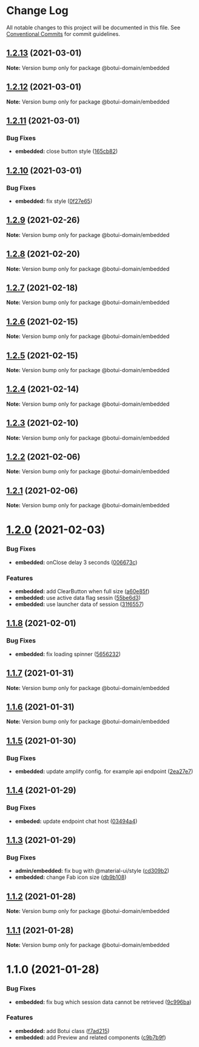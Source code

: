# Change Log

All notable changes to this project will be documented in this file.
See [Conventional Commits](https://conventionalcommits.org) for commit guidelines.

## [1.2.13](https://github.com/aiji42/botui-child-next/compare/@botui-domain/embedded@1.2.12...@botui-domain/embedded@1.2.13) (2021-03-01)

**Note:** Version bump only for package @botui-domain/embedded





## [1.2.12](https://github.com/aiji42/botui-child-next/compare/@botui-domain/embedded@1.2.11...@botui-domain/embedded@1.2.12) (2021-03-01)

**Note:** Version bump only for package @botui-domain/embedded





## [1.2.11](https://github.com/aiji42/botui-child-next/compare/@botui-domain/embedded@1.2.10...@botui-domain/embedded@1.2.11) (2021-03-01)


### Bug Fixes

* **embedded:** close button style ([165cb82](https://github.com/aiji42/botui-child-next/commit/165cb82ec111594c759f0b44793fe4ef0ded7c6d))





## [1.2.10](https://github.com/aiji42/botui-child-next/compare/@botui-domain/embedded@1.2.9...@botui-domain/embedded@1.2.10) (2021-03-01)


### Bug Fixes

* **embedded:** fix style ([0f27e65](https://github.com/aiji42/botui-child-next/commit/0f27e653254674db1d699bc8f31fadb9ebb6be5a))





## [1.2.9](https://github.com/aiji42/botui-child-next/compare/@botui-domain/embedded@1.2.8...@botui-domain/embedded@1.2.9) (2021-02-26)

**Note:** Version bump only for package @botui-domain/embedded





## [1.2.8](https://github.com/aiji42/botui-child-next/compare/@botui-domain/embedded@1.2.7...@botui-domain/embedded@1.2.8) (2021-02-20)

**Note:** Version bump only for package @botui-domain/embedded





## [1.2.7](https://github.com/aiji42/botui-child-next/compare/@botui-domain/embedded@1.2.6...@botui-domain/embedded@1.2.7) (2021-02-18)

**Note:** Version bump only for package @botui-domain/embedded





## [1.2.6](https://github.com/aiji42/botui-child-next/compare/@botui-domain/embedded@1.2.5...@botui-domain/embedded@1.2.6) (2021-02-15)

**Note:** Version bump only for package @botui-domain/embedded





## [1.2.5](https://github.com/aiji42/botui-child-next/compare/@botui-domain/embedded@1.2.4...@botui-domain/embedded@1.2.5) (2021-02-15)

**Note:** Version bump only for package @botui-domain/embedded





## [1.2.4](https://github.com/aiji42/botui-child-next/compare/@botui-domain/embedded@1.2.3...@botui-domain/embedded@1.2.4) (2021-02-14)

**Note:** Version bump only for package @botui-domain/embedded





## [1.2.3](https://github.com/aiji42/botui-child-next/compare/@botui-domain/embedded@1.2.2...@botui-domain/embedded@1.2.3) (2021-02-10)

**Note:** Version bump only for package @botui-domain/embedded





## [1.2.2](https://github.com/aiji42/botui-child-next/compare/@botui-domain/embedded@1.2.1...@botui-domain/embedded@1.2.2) (2021-02-06)

**Note:** Version bump only for package @botui-domain/embedded





## [1.2.1](https://github.com/aiji42/botui-child-next/compare/@botui-domain/embedded@1.2.0...@botui-domain/embedded@1.2.1) (2021-02-06)

**Note:** Version bump only for package @botui-domain/embedded





# [1.2.0](https://github.com/aiji42/botui-child-next/compare/@botui-domain/embedded@1.1.8...@botui-domain/embedded@1.2.0) (2021-02-03)


### Bug Fixes

* **embedded:** onClose delay 3 seconds ([006673c](https://github.com/aiji42/botui-child-next/commit/006673c5ef614321108d4038ee210eadf20d5759))


### Features

* **embedded:** add ClearButton when full size ([a60e85f](https://github.com/aiji42/botui-child-next/commit/a60e85f9574801e6edd3a81dba28befe2f006771))
* **embedded:** use active data flag sessin ([55be6d3](https://github.com/aiji42/botui-child-next/commit/55be6d36ca870ad0cdb64508738dbaede42fe038))
* **embedded:** use launcher data of session ([31f6557](https://github.com/aiji42/botui-child-next/commit/31f655703b4fd523d605cba6b9e220638c9f7f96))





## [1.1.8](https://github.com/aiji42/botui-child-next/compare/@botui-domain/embedded@1.1.7...@botui-domain/embedded@1.1.8) (2021-02-01)


### Bug Fixes

* **embedded:** fix loading spinner ([5656232](https://github.com/aiji42/botui-child-next/commit/56562323ac04b7db1a004c51339e4905b3a41d30))





## [1.1.7](https://github.com/aiji42/botui-child-next/compare/@botui-domain/embedded@1.1.6...@botui-domain/embedded@1.1.7) (2021-01-31)

**Note:** Version bump only for package @botui-domain/embedded





## [1.1.6](https://github.com/aiji42/botui-child-next/compare/@botui-domain/embedded@1.1.5...@botui-domain/embedded@1.1.6) (2021-01-31)

**Note:** Version bump only for package @botui-domain/embedded





## [1.1.5](https://github.com/aiji42/botui-child-next/compare/@botui-domain/embedded@1.1.4...@botui-domain/embedded@1.1.5) (2021-01-30)


### Bug Fixes

* **embedded:** update amplify config. for example api endpoint ([2ea27e7](https://github.com/aiji42/botui-child-next/commit/2ea27e7848ea66ec167678d57ef1961e0f408b89))





## [1.1.4](https://github.com/aiji42/botui-child-next/compare/@botui-domain/embedded@1.1.3...@botui-domain/embedded@1.1.4) (2021-01-29)


### Bug Fixes

* **embeded:** update endpoint chat host ([03494a4](https://github.com/aiji42/botui-child-next/commit/03494a4ce5c81f066a11ef273afaddb8d3f518ea))





## [1.1.3](https://github.com/aiji42/botui-child-next/compare/@botui-domain/embedded@1.1.2...@botui-domain/embedded@1.1.3) (2021-01-29)


### Bug Fixes

* **admin/embedded:** fix bug with @material-ui/style ([cd309b2](https://github.com/aiji42/botui-child-next/commit/cd309b2ad04bd0859494f7eb729c6e825692582e))
* **embedded:** change Fab icon size ([db9b108](https://github.com/aiji42/botui-child-next/commit/db9b10813740c1011304ebf7a6ab7ef7410ded60))





## [1.1.2](https://github.com/aiji42/botui-child-next/compare/@botui-domain/embedded@1.1.1...@botui-domain/embedded@1.1.2) (2021-01-28)

**Note:** Version bump only for package @botui-domain/embedded





## [1.1.1](https://github.com/aiji42/botui-child-next/compare/@botui-domain/embedded@1.1.0...@botui-domain/embedded@1.1.1) (2021-01-28)

**Note:** Version bump only for package @botui-domain/embedded





# 1.1.0 (2021-01-28)


### Bug Fixes

* **embedded:** fix bug which session data cannot be retrieved ([9c996ba](https://github.com/aiji42/botui-child-next/commit/9c996bafe3826327031cf4f6195adcb9bcfdb043))


### Features

* **embedded:** add Botui class ([f7ad215](https://github.com/aiji42/botui-child-next/commit/f7ad215abd45041b1cc9a8db9b71f70c07c743c9))
* **embedded:** add Preview and related components ([c9b7b9f](https://github.com/aiji42/botui-child-next/commit/c9b7b9fc52d43e48e194b0faadac919fd287f51d))

